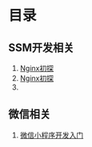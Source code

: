 # 目录


## SSM开发相关
1. [Nginx初探](https://github.com/shujw/Learning/blob/master/Nginx%E5%88%9D%E6%8E%A2.md)
3. [Nginx初探](https://github.com/shujw/Learning/blob/master/Nginx%E5%88%9D%E6%8E%A2.md)
4.

## 微信相关
1. [微信小程序开发入门](https://github.com/shujw/Learning/blob/master/Nginx%E5%88%9D%E6%8E%A2.md)
